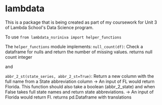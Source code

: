 # lambdata
This is a package that is being created as part of my coursework for Unit 3 of Lambda School's Data Science program.

To use 
`from lambdata_nsriniva import helper_functions`

The `helper_functions` module implements:
`null_count(df)`: Check a dataframe for nulls and return the number of missing values.
				returns null count integer

and

`abbr_2_st(state_series, abbr_2_st=True)`: Return a new column with the full name from a State abbreviation column -> An input of FL would return Florida. This function should also take a boolean (abbr_2_state) and when False takes full state names and return state abbreviations. -> An input of Florida would return Fl.
										returns pd.Dataframe with translations